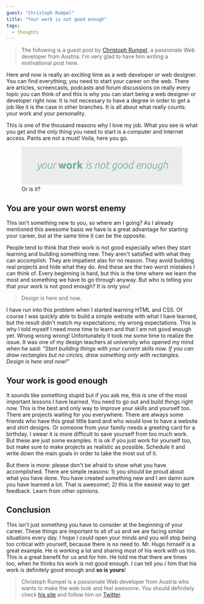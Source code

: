 ```yaml
---
guest: "Christoph Rumpel"
title: "Your work is not good enough"
tags:
  - thoughts
---
```


> The following is a guest post by [Christoph Rumpel](https://christoph-rumpel.com/), a passionate Web developer from Austria. I'm very glad to have him writing a motivational post here.

Here and now is really an exciting time as a web developer or web designer. You can find everything; you need to start your career on the web. There are articles, screencasts, podcasts and forum discussions on really every topic you can think of and this is why you can start being a web designer or developer right now. It is not necessary to have a degree in order to get a job like it is the case in other branches. It is all about what really counts: your work and your personality.

This is one of the thousand reasons why I love my job. What you see is what you get and the only thing you need to start is a computer and Internet access. Pants are not a must! Voila, here you go.

<figure class="figure">
<img src="/assets/images/your-work-is-not-good-enough/catch-phrase.png" alt="" />
<figcaption>Or is it?</figcaption>
</figure>

## You are your own worst enemy

This isn't something new to you, so where am I going? As I already mentioned this awesome basis we have is a great advantage for starting your career, but at the same time it can be the opposite.

People tend to think that their work is not good especially when they start learning and building something new. They aren't satisfied with what they can accomplish. They are impatient alas for no reason. They avoid building real projects and hide what they do. And these are the two worst mistakes I can think of. Every beginning is hard, but this is the time where we learn the most and something we have to go through anyway. But who is telling you that your work is not good enough? It is only you!

> Design is here and now.

I have run into this problem when I started learning HTML and CSS. Of course I was quickly able to build a simple website with what I have learned, but the result didn't match my expectations; my wrong expectations. This is why I told myself I need more time to learn and that I am not good enough yet. Wrong wrong wrong! Unfortunately it took me some time to realize the issue. It was one of my design teachers at university who opened my mind when he said: _"Start building things with your current skills now. If you can draw rectangles but no circles, draw something only with rectangles. Design is here and now!"_

## Your work is good enough

It sounds like something stupid but if you ask me, this is one of the most important lessons I have learned. You need to go out and build things right now. This is the best and only way to improve your skills and yourself too. There are projects waiting for you everywhere. There are always some friends who have this great little band and who would love to have a website and shirt designs. Or someone from your family needs a greeting card for a birthday. I swear it is more difficult to save yourself from too much work. But these are just some examples. It is ok if you just work for yourself too, but make sure to make projects as realistic as possible. Schedule it and write down the main goals in order to take the most out of it.

But there is more: please don't be afraid to show what you have accomplished. There are simple reasons: 1) you should be proud about what you have done. You have created something new and I am damn sure you have learned a lot. That is awesome!; 2) this is the easiest way to get feedback. Learn from other opinions.

## Conclusion

This isn't just something you have to consider at the beginning of your career. These things are important to all of us and we are facing similar situations every day. I hope I could open your minds and you will stop being too critical with yourself, because there is no need to. Mr. Hugo himself is a great example. He is working a lot and sharing most of his work with us too. This is a great benefit for us and for him. He told me that there are times too, when he thinks his work is not good enough. I can tell you / him that his work is definitely good enough and **so is yours**!

> Christoph Rumpel is a passionate Web developer from Austria who wants to make the web look and feel awesome. You should definitely check [his site](https://christoph-rumpel.com/) and follow him on [Twitter](https://twitter.com/christophrumpel).
